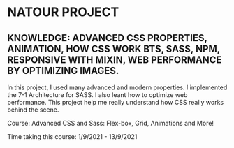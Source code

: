 # NATOUR PROJECT

## KNOWLEDGE: ADVANCED CSS PROPERTIES, ANIMATION, HOW CSS WORK BTS, SASS, NPM, RESPONSIVE WITH MIXIN, WEB PERFORMANCE BY OPTIMIZING IMAGES.

In this project, I used many advanced and modern properties. I implemented the 7-1 Architecture for SASS. I also leant how to optimize web performance.
This project help me really understand how CSS really works behind the scene.

Course: Advanced CSS and Sass: Flex-box, Grid, Animations and More!

Time taking this course: 1/9/2021 - 13/9/2021
